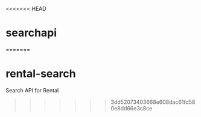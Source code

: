 <<<<<<< HEAD
# searchapi
=======
# rental-search
Search API for Rental
>>>>>>> 3dd52073403668e608dac61fd580e8dd66e3c8ce
